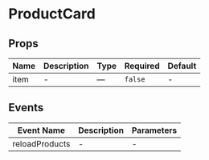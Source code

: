 # ProductCard

## Props

<!-- @vuese:ProductCard:props:start -->
|Name|Description|Type|Required|Default|
|---|---|---|---|---|
|item|-|—|`false`|-|

<!-- @vuese:ProductCard:props:end -->


## Events

<!-- @vuese:ProductCard:events:start -->
|Event Name|Description|Parameters|
|---|---|---|
|reloadProducts|-|-|

<!-- @vuese:ProductCard:events:end -->


